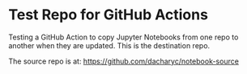 # Test Repo for GitHub Actions

Testing a GitHub Action to copy Jupyter Notebooks from one repo to
another when they are updated. This is the destination repo.

The source repo is at: https://github.com/dacharyc/notebook-source
